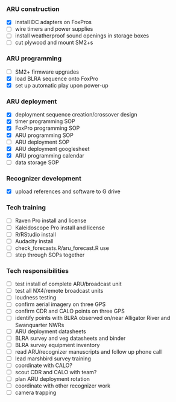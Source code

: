 
### ARU construction

- [X] install DC adapters on FoxPros
- [ ] wire timers and power supplies
- [ ] install weatherproof sound openings in storage boxes
- [ ] cut plywood and mount SM2+s

### ARU programming

- [ ] SM2+ firmware upgrades
- [X] load BLRA sequence onto FoxPro
- [X] set up automatic play upon power-up

### ARU deployment

- [X] deployment sequence creation/crossover design
- [X] timer programming SOP
- [X] FoxPro programming SOP
- [X] ARU programming SOP
- [ ] ARU deployment SOP
- [X] ARU deployment googlesheet
- [X] ARU programming calendar
- [ ] data storage SOP

### Recognizer development

- [X] upload references and software to G drive

### Tech training

- [ ] Raven Pro install and license
- [ ] Kaleidoscope Pro install and license
- [ ] R/RStudio install
- [ ] Audacity install
- [ ] check\_forecasts.R/aru\_forecast.R use
- [ ] step through SOPs together

### Tech responsibilities

- [ ] test install of complete ARU/broadcast unit
- [ ] test all NX4/remote broadcast units
- [ ] loudness testing
- [ ] confirm aerial imagery on three GPS
- [ ] confirm CDR and CALO points on three GPS
- [ ] identify points with BLRA observed on/near Alligator River and Swanquarter NWRs
- [ ] ARU deployment datasheets
- [ ] BLRA survey and veg datasheets and binder
- [ ] BLRA survey equipment inventory
- [ ] read ARU/recognizer manuscripts and follow up phone call
- [ ] lead marshbird survey training
- [ ] coordinate with CALO?
- [ ] scout CDR and CALO with team?
- [ ] plan ARU deployment rotation
- [ ] coordinate with other recognizer work
- [ ] camera trapping
